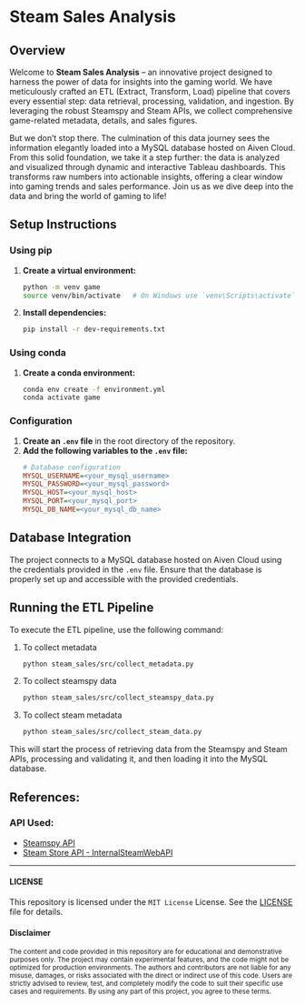 # Steam Sales Analysis

## Overview
Welcome to **Steam Sales Analysis** – an innovative project designed to harness the power of data for insights into the gaming world. We have meticulously crafted an ETL (Extract, Transform, Load) pipeline that covers every essential step: data retrieval, processing, validation, and ingestion. By leveraging the robust Steamspy and Steam APIs, we collect comprehensive game-related metadata, details, and sales figures. 

But we don’t stop there. The culmination of this data journey sees the information elegantly loaded into a MySQL database hosted on Aiven Cloud. From this solid foundation, we take it a step further: the data is analyzed and visualized through dynamic and interactive Tableau dashboards. This transforms raw numbers into actionable insights, offering a clear window into gaming trends and sales performance. Join us as we dive deep into the data and bring the world of gaming to life!

## Setup Instructions

### Using pip
1. **Create a virtual environment:**
   ```bash
   python -m venv game
   source venv/bin/activate   # On Windows use `venv\Scripts\activate`
   ```

2. **Install dependencies:**
   ```bash
   pip install -r dev-requirements.txt
   ```

### Using conda
1. **Create a conda environment:**
   ```bash
   conda env create -f environment.yml
   conda activate game
   ```

### Configuration
1. **Create an `.env` file** in the root directory of the repository.
2. **Add the following variables to the `.env` file:**
   ```ini
   # Database configuration
   MYSQL_USERNAME=<your_mysql_username>
   MYSQL_PASSWORD=<your_mysql_password>
   MYSQL_HOST=<your_mysql_host>
   MYSQL_PORT=<your_mysql_port>
   MYSQL_DB_NAME=<your_mysql_db_name>
   ```

## Database Integration
The project connects to a MySQL database hosted on Aiven Cloud using the credentials provided in the `.env` file. Ensure that the database is properly set up and accessible with the provided credentials.

## Running the ETL Pipeline
To execute the ETL pipeline, use the following command:
1. To collect metadata
    ```bash
    python steam_sales/src/collect_metadata.py
    ```
2. To collect steamspy data
    ```bash
    python steam_sales/src/collect_steamspy_data.py
    ```
3. To collect steam metadata
    ```bash
    python steam_sales/src/collect_steam_data.py
    ```

This will start the process of retrieving data from the Steamspy and Steam APIs, processing and validating it, and then loading it into the MySQL database.

## References:
### API Used:
- [Steamspy API](https://steamspy.com/api.php)
- [Steam Store API - InternalSteamWebAPI](https://github.com/Revadike/InternalSteamWebAPI/wiki)

---

#### LICENSE
This repository is licensed under the `MIT License` License. See the [LICENSE](LICENSE) file for details.

#### Disclaimer

<sub>
The content and code provided in this repository are for educational and demonstrative purposes only. The project may contain experimental features, and the code might not be optimized for production environments. The authors and contributors are not liable for any misuse, damages, or risks associated with the direct or indirect use of this code. Users are strictly advised to review, test, and completely modify the code to suit their specific use cases and requirements. By using any part of this project, you agree to these terms.
</sub>